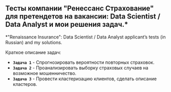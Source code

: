 ## Тесты компании "Ренессанс Страхование" для претендетов на вакансии: Data Scientist / Data Analyst и мои решения задач.*
*"Renaissance Insurance": Data Scientist / Data Analyst applicant’s tests (in Russian) and my solutions.

Краткое описание задач:
* **`Задача 1`** - Спрогнозировать вероятности повторных страховок.
* **`Задача 2`** - Проанализировать выборку страховых случаев на возможное мошенничество.
* **`Задача 3`** - Провести кластеризацию клиентов, сделать описание кластеров.
